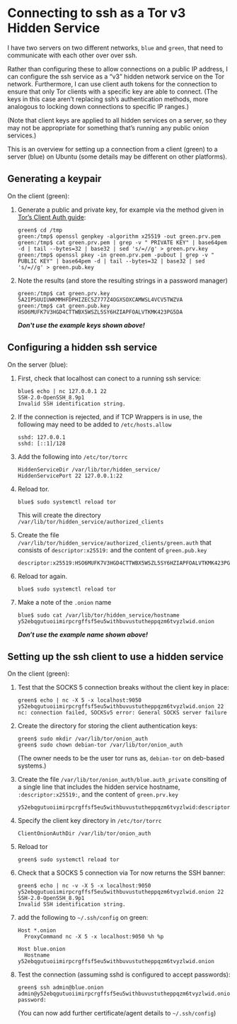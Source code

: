 # Connecting to ssh as a Tor v3 Hidden Service

I have two servers on two different networks, `blue` and `green`, that need to communicate with each other over over ssh.

Rather than configuring these to allow connections on a public IP address, I can configure the ssh service as a “v3” hidden network service on the Tor network.
Furthermore, I can use client auth tokens for the connection to ensure that only Tor clients with a specific key are able to connect. (The keys in this case aren’t replacing ssh’s authentication methods, more analogous to locking down connections to specific IP ranges.)

(Note that client keys are applied to all hidden services on a server, so they may not be appropriate for something that’s running any public onion services.)

This is an overview for setting up a connection from a client (green) to a server (blue) on Ubuntu (some details may be different on other platforms).

## Generating a keypair

On the client (green):

1. Generate a public and private key, for example via the method given in [Tor’s Client Auth guide](https://community.torproject.org/onion-services/advanced/client-auth/):

    ```shell-session
    green$ cd /tmp
    green:/tmp$ openssl genpkey -algorithm x25519 -out green.prv.pem
    green:/tmp$ cat green.prv.pem | grep -v " PRIVATE KEY" | base64pem -d | tail --bytes=32 | base32 | sed 's/=//g' > green.prv.key
    green:/tmp$ openssl pkey -in green.prv.pem -pubout | grep -v " PUBLIC KEY" | base64pem -d | tail --bytes=32 | base32 | sed 's/=//g' > green.pub.key
    ```

2. Note the results (and store the resulting strings in a password manager)

    ```shell-session
    green:/tmp$ cat green.prv.key 
    5A2IP5UUIUWKMMHFDPHIZEC5Z777Z4OGXSOXCAMWSL4VCV5TWZVA
    green:/tmp$ cat green.pub.key 
    HSO6MUFK7V3HGD4CTTWBX5WSZL5SY6HZIAPFOALVTKMK423PG5DA
    ```

    ***Don't use the example keys shown above!***


## Configuring a hidden ssh service

On the server (blue):

1. First, check that localhost can conect to a running ssh service:

    ```shell-session
    blue$ echo | nc 127.0.0.1 22
    SSH-2.0-OpenSSH_8.9p1
    Invalid SSH identification string.
    ```

1. If the connection is rejected, and if TCP Wrappers is in use, the following may need to be added to `/etc/hosts.allow`

    ```
    sshd: 127.0.0.1
    sshd: [::1]/128
    ```

1. Add the following into `/etc/tor/torrc`

    ```
    HiddenServiceDir /var/lib/tor/hidden_service/ 
    HiddenServicePort 22 127.0.0.1:22
    ```

1. Reload tor.

    ```shell-session
    blue$ sudo systemctl reload tor
    ```

    This will create the directory `/var/lib/tor/hidden_service/authorized_clients`

1. Create the file `/var/lib/tor/hidden_service/authorized_clients/green.auth`
that consists of `descriptor:x25519:` and the content of `green.pub.key`

    ```
    descriptor:x25519:HSO6MUFK7V3HGD4CTTWBX5WSZL5SY6HZIAPFOALVTKMK423PG5DA
    ```

1. Reload tor again.

    ```terminal-session
    blue$ sudo systemctl reload tor
    ```

1. Make a note of the `.onion` name

    ```terminal-session
    blue$ sudo cat /var/lib/tor/hidden_service/hostname 
    y52ebqgutuoiimirpcrgffsf5eu5withbuvustutheppqzm6tvyzlwid.onion
    ```

    ***Don’t use the example name shown above!***

## Setting up the ssh client to use a hidden service


On the client (green):

1. Test that the SOCKS 5 connection breaks without the client key in place:

     ```terminal-session
     green$ echo | nc -X 5 -x localhost:9050 y52ebqgutuoiimirpcrgffsf5eu5withbuvustutheppqzm6tvyzlwid.onion 22
     nc: connection failed, SOCKSv5 error: General SOCKS server failure
     ```

1. Create the directory for storing the client authentication keys:

    ```terminal-session
    green$ sudo mkdir /var/lib/tor/onion_auth
    green$ sudo chown debian-tor /var/lib/tor/onion_auth
    ```

    (The owner needs to be the user tor runs as, `debian-tor` on deb-based systems.)

1.  Create the file `/var/lib/tor/onion_auth/blue.auth_private` consiting of a single line that includes the hidden service hostname, `:descriptor:x25519:`, and the content of `green.prv.key`

    ```
    y52ebqgutuoiimirpcrgffsf5eu5withbuvustutheppqzm6tvyzlwid:descriptor:x25519:5A2IP5UUIUWKMMHFDPHIZEC5Z777Z4OGXSOXCAMWSL4VCV5TWZVA
    ```

1. Specify the client key directory in `/etc/tor/torrc`

    ```
    ClientOnionAuthDir /var/lib/tor/onion_auth
    ```

1. Reload tor

    ```terminal-session
    green$ sudo systemctl reload tor
    ```

1. Check that a SOCKS 5 connection via Tor now returns the SSH banner:

    ```terminal-session
    green$ echo | nc -v -X 5 -x localhost:9050 y52ebqgutuoiimirpcrgffsf5eu5withbuvustutheppqzm6tvyzlwid.onion 22
    SSH-2.0-OpenSSH_8.9p1
    Invalid SSH identification string.
    ```

1. add the following to `~/.ssh/config` on green:

    ```
    Host *.onion
      ProxyCommand nc -X 5 -x localhost:9050 %h %p
    
    Host blue.onion
      Hostname y52ebqgutuoiimirpcrgffsf5eu5withbuvustutheppqzm6tvyzlwid.onion
    ```

1. Test the connection (assuming sshd is configured to accept passwords):

    ```terminal-session
    green$ ssh admin@blue.onion
    admin@y52ebqgutuoiimirpcrgffsf5eu5withbuvustutheppqzm6tvyzlwid.onion's password: 
    ```
 
    (You can now add further certificate/agent details to `~/.ssh/config`)
